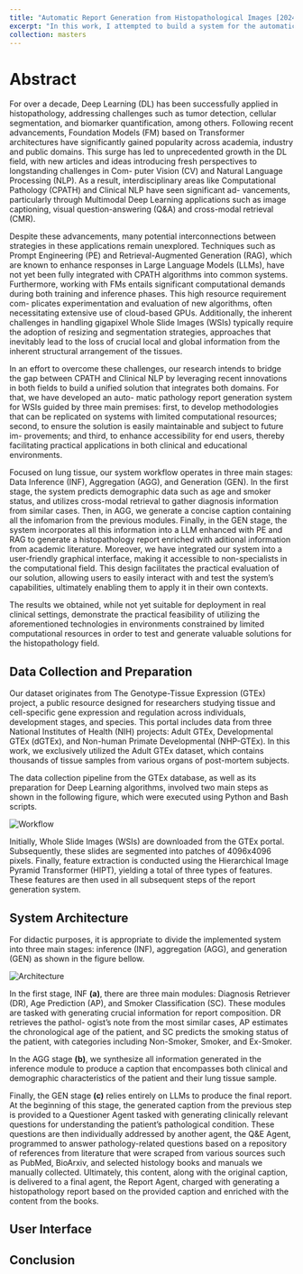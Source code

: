 ```yaml
---
title: "Automatic Report Generation from Histopathological Images [2024]"
excerpt: "In this work, I attempted to build a system for the automatic generation of pathology reports from Whole Slide Images (WSIs). To this end, I constructed a solution divided into 3 main stages, namely, Inference (a), Aggregation (b), and Generation (c), as show in the figure bellow.<br/><img src='/athosmoraes/images/masters/mthesis_workflow.png' style='width: 800px;'><br/>Please, click on this work's title for more details about the entire process."
collection: masters
---
```


# Abstract

For over a decade, Deep Learning (DL) has been successfully applied in histopathology, addressing challenges such as tumor detection, cellular segmentation, and biomarker quantification, among others. Following recent advancements, Foundation Models (FM) based on Transformer architectures have significantly gained popularity across academia, industry and public domains. This surge has led to unprecedented growth in the DL field, with new articles and ideas introducing fresh perspectives to longstanding challenges in Com- puter Vision (CV) and Natural Language Processing (NLP). As a result, interdisciplinary areas like Computational Pathology (CPATH) and Clinical NLP have seen significant ad- vancements, particularly through Multimodal Deep Learning applications such as image captioning, visual question-answering (Q&A) and cross-modal retrieval (CMR).

Despite these advancements, many potential interconnections between strategies in these applications remain unexplored. Techniques such as Prompt Engineering (PE) and Retrieval-Augmented Generation (RAG), which are known to enhance responses in Large Language Models (LLMs), have not yet been fully integrated with CPATH algorithms into common systems. Furthermore, working with FMs entails significant computational demands during both training and inference phases. This high resource requirement com- plicates experimentation and evaluation of new algorithms, often necessitating extensive use of cloud-based GPUs. Additionally, the inherent challenges in handling gigapixel Whole Slide Images (WSIs) typically require the adoption of resizing and segmentation strategies, approaches that inevitably lead to the loss of crucial local and global information from the inherent structural arrangement of the tissues.

In an effort to overcome these challenges, our research intends to bridge the gap between CPATH and Clinical NLP by leveraging recent innovations in both fields to build a unified solution that integrates both domains. For that, we have developed an auto- matic pathology report generation system for WSIs guided by three main premises: first, to develop methodologies that can be replicated on systems with limited computational resources; second, to ensure the solution is easily maintainable and subject to future im- provements; and third, to enhance accessibility for end users, thereby facilitating practical applications in both clinical and educational environments.

Focused on lung tissue, our system workflow operates in three main stages: Data Inference (INF), Aggregation (AGG), and Generation (GEN). In the first stage, the system predicts demographic data such as age and smoker status, and utilizes cross-modal retrieval to gather diagnosis information from similar cases. Then, in AGG, we generate a concise caption containing all the infomarion from the previous modules. Finally, in the GEN stage, the system incorporates all this information into a LLM enhanced with PE and RAG to generate a histopathology report enriched with aditional information from academic literature. Moreover, we have integrated our system into a user-friendly graphical interface, making it accessible to non-specialists in the computational field. This design facilitates the practical evaluation of our solution, allowing users to easily interact with and test the system’s capabilities, ultimately enabling them to apply it in their own contexts.

The results we obtained, while not yet suitable for deployment in real clinical settings, demonstrate the practical feasibility of utilizing the aforementioned technologies in environments constrained by limited computational resources in order to test and generate valuable solutions for the histopathology field.

## Data Collection and Preparation 
Our dataset originates from The Genotype-Tissue Expression (GTEx) project, a public resource designed for researchers studying tissue and cell-specific gene expression and regulation across individuals, development stages, and species. This portal includes data from three National Institutes of Health (NIH) projects: Adult GTEx, Developmental GTEx (dGTEx), and Non-human Primate Developmental (NHP-GTEx). In this work, we exclusively utilized the Adult GTEx dataset, which contains thousands of tissue samples from various organs of post-mortem subjects.

The data collection pipeline from the GTEx database, as well as its preparation for Deep Learning algorithms, involved two main steps as shown in the following figure, which were executed using Python and Bash scripts.

![Workflow](/athosmoraes/images/masters/data_collection.png)

Initially, Whole Slide Images (WSIs) are downloaded from the GTEx portal. Subsequently, these slides are segmented into patches of 4096x4096 pixels. Finally, feature extraction is conducted using the Hierarchical Image Pyramid Transformer (HIPT), yielding a total of three types of features. These features are then used in all subsequent steps of the report generation system.

## System Architecture
For didactic purposes, it is appropriate to divide the implemented system into three main stages: inference (INF), aggregation (AGG), and generation (GEN) as shown in the figure bellow.

![Architecture](/athosmoraes/images/masters/mthesis_workflow.png)

In the first stage, INF **(a)**, there are three main modules: Diagnosis Retriever (DR), Age Prediction (AP), and Smoker Classification (SC). These modules are tasked with generating crucial information for report composition. DR retrieves the pathol- ogist’s note from the most similar cases, AP estimates the chronological age of the patient, and SC predicts the smoking status of the patient, with categories including Non-Smoker, Smoker, and Ex-Smoker.

In the AGG stage **(b)**, we synthesize all information generated in the inference module to produce a caption that encompasses both clinical and demographic characteristics of the patient and their lung tissue sample.

Finally, the GEN stage **(c)** relies entirely on LLMs to produce the final report. At the beginning of this stage, the generated caption from the previous step is provided to a Questioner Agent tasked with generating clinically relevant questions for understanding the patient’s pathological condition. These questions are then individually addressed by another agent, the Q&E Agent, programmed to answer pathology-related questions based on a repository of references from literature that were scraped from various sources such as PubMed, BioArxiv, and selected histology books and manuals we manually collected. Ultimately, this content, along with the original caption, is delivered to a final agent, the Report Agent, charged with generating a histopathology report based on the provided caption and enriched with the content from the books.

## User Interface


## Conclusion

